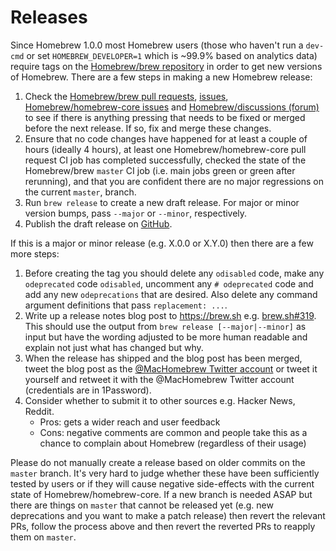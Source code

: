 # Releases

Since Homebrew 1.0.0 most Homebrew users (those who haven't run a `dev-cmd` or set `HOMEBREW_DEVELOPER=1` which is ~99.9% based on analytics data) require tags on the [Homebrew/brew repository](https://github.com/homebrew/brew) in order to get new versions of Homebrew. There are a few steps in making a new Homebrew release:

1. Check the [Homebrew/brew pull requests](https://github.com/homebrew/brew/pulls), [issues](https://github.com/homebrew/brew/issues), [Homebrew/homebrew-core issues](https://github.com/homebrew/homebrew-core/issues) and [Homebrew/discussions (forum)](https://github.com/homebrew/discussions/discussions) to see if there is anything pressing that needs to be fixed or merged before the next release. If so, fix and merge these changes.
2. Ensure that no code changes have happened for at least a couple of hours (ideally 4 hours), at least one Homebrew/homebrew-core pull request CI job has completed successfully, checked the state of the Homebrew/brew `master` CI job (i.e. main jobs green or green after rerunning), and that you are confident there are no major regressions on the current `master`, branch.
3. Run `brew release` to create a new draft release. For major or minor version bumps, pass `--major` or `--minor`, respectively.
4. Publish the draft release on [GitHub](https://github.com/Homebrew/brew/releases).

If this is a major or minor release (e.g. X.0.0 or X.Y.0) then there are a few more steps:

1. Before creating the tag you should delete any `odisabled` code, make any `odeprecated` code `odisabled`, uncomment any `# odeprecated` code and add any new `odeprecations` that are desired. Also delete any command argument definitions that pass `replacement: ...`.
2. Write up a release notes blog post to <https://brew.sh> e.g. [brew.sh#319](https://github.com/Homebrew/brew.sh/pull/319). This should use the output from `brew release [--major|--minor]` as input but have the wording adjusted to be more human readable and explain not just what has changed but why.
3. When the release has shipped and the blog post has been merged, tweet the blog post as the [@MacHomebrew Twitter account](https://twitter.com/MacHomebrew) or tweet it yourself and retweet it with the @MacHomebrew Twitter account (credentials are in 1Password).
4. Consider whether to submit it to other sources e.g. Hacker News, Reddit.
   - Pros: gets a wider reach and user feedback
   - Cons: negative comments are common and people take this as a chance to complain about Homebrew (regardless of their usage)

Please do not manually create a release based on older commits on the `master` branch. It's very hard to judge whether these have been sufficiently tested by users or if they will cause negative side-effects with the current state of Homebrew/homebrew-core. If a new branch is needed ASAP but there are things on `master` that cannot be released yet (e.g. new deprecations and you want to make a patch release) then revert the relevant PRs, follow the process above and then revert the reverted PRs to reapply them on `master`.
